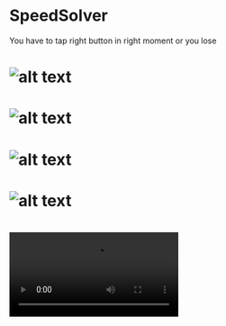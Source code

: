 # SpeedSolver
You have to tap right button in right moment or you lose
# ![alt text](https://github.com/PanVova/SpeedSolver/blob/master/1.jpg)
# ![alt text](https://github.com/PanVova/SpeedSolver/blob/master/2.jpg)
# ![alt text](https://github.com/PanVova/SpeedSolver/blob/master/3.jpg)
# ![alt text](https://github.com/PanVova/SpeedSolver/blob/master/4.jpg)
# ![alt text](https://github.com/PanVova/SpeedSolver/blob/master/5.mp4)
